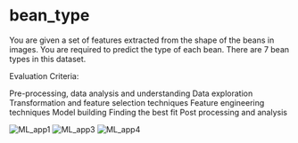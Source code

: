 # bean_type

You are given a set of features extracted from the shape of the beans in images. You are required to predict the type of each bean. There are 7 bean types in this dataset.

Evaluation Criteria:

Pre-processing, data analysis and understanding
Data exploration
Transformation and feature selection techniques
Feature engineering techniques
Model building
Finding the best fit
Post processing and analysis





![ML_app1](https://user-images.githubusercontent.com/101552534/166106467-997b435c-38ac-4bb9-8cd0-e486420fab2a.png)
![ML_app3](https://user-images.githubusercontent.com/101552534/166106578-be5ebcf3-1274-46e4-8ee3-871149176143.png)
![ML_app4](https://user-images.githubusercontent.com/101552534/166106658-82234042-9497-40b9-a88c-b0d3d106822a.png)
